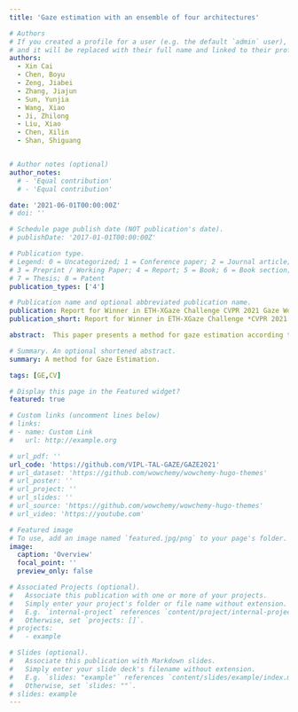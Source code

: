 ```yaml
---
title: 'Gaze estimation with an ensemble of four architectures'

# Authors
# If you created a profile for a user (e.g. the default `admin` user), write the username (folder name) here
# and it will be replaced with their full name and linked to their profile.
authors:
  - Xin Cai
  - Chen, Boyu
  - Zeng, Jiabei 
  - Zhang, Jiajun
  - Sun, Yunjia 
  - Wang, Xiao 
  - Ji, Zhilong 
  - Liu, Xiao
  - Chen, Xilin 
  - Shan, Shiguang


# Author notes (optional)
author_notes:
  # - 'Equal contribution'
  # - 'Equal contribution'

date: '2021-06-01T00:00:00Z'
# doi: ''

# Schedule page publish date (NOT publication's date).
# publishDate: '2017-01-01T00:00:00Z'

# Publication type.
# Legend: 0 = Uncategorized; 1 = Conference paper; 2 = Journal article;
# 3 = Preprint / Working Paper; 4 = Report; 5 = Book; 6 = Book section;
# 7 = Thesis; 8 = Patent
publication_types: ['4']

# Publication name and optional abbreviated publication name.
publication: Report for Winner in ETH-XGaze Challenge CVPR 2021 Gaze WorkShop
publication_short: Report for Winner in ETH-XGaze Challenge *CVPR 2021 Gaze WorkShop*

abstract:  This paper presents a method for gaze estimation according to face images.We train several gaze estimators adopting four different network architectures, including an architecture designed for gaze estimation (i.e.,iTracker-MHSA) and three originally designed for general computer vision tasks(i.e., BoTNet, HRNet,  ResNeSt). Then, we select the best six estimators and ensemble their predictions through a linear combination.The method ranks the first on the leader-board of ETH-XGaze Competition, achieving an average angular error of $3.11^{\circ}$ on the ETH-XGaze test set.

# Summary. An optional shortened abstract.
summary: A method for Gaze Estimation.

tags: [GE,CV]

# Display this page in the Featured widget?
featured: true

# Custom links (uncomment lines below)
# links:
# - name: Custom Link
#   url: http://example.org

# url_pdf: ''
url_code: 'https://github.com/VIPL-TAL-GAZE/GAZE2021'
# url_dataset: 'https://github.com/wowchemy/wowchemy-hugo-themes'
# url_poster: ''
# url_project: ''
# url_slides: ''
# url_source: 'https://github.com/wowchemy/wowchemy-hugo-themes'
# url_video: 'https://youtube.com'

# Featured image
# To use, add an image named `featured.jpg/png` to your page's folder.
image:
  caption: 'Overview'
  focal_point: ''
  preview_only: false

# Associated Projects (optional).
#   Associate this publication with one or more of your projects.
#   Simply enter your project's folder or file name without extension.
#   E.g. `internal-project` references `content/project/internal-project/index.md`.
#   Otherwise, set `projects: []`.
# projects:
#   - example

# Slides (optional).
#   Associate this publication with Markdown slides.
#   Simply enter your slide deck's filename without extension.
#   E.g. `slides: "example"` references `content/slides/example/index.md`.
#   Otherwise, set `slides: ""`.
# slides: example
---
```


<!-- {{% callout note %}}
Click the _Cite_ button above to demo the feature to enable visitors to import publication metadata into their reference management software.
{{% /callout %}} -->

<!-- {{% callout note %}}
Create your slides in Markdown - click the _Slides_ button to check out the example.
{{% /callout %}}

Supplementary notes can be added here, including [code, math, and images](https://wowchemy.com/docs/writing-markdown-latex/). -->
